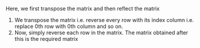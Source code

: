 Here, we first transpose the matrix and then reflect the matrix

1. We transpose the matrix i.e. reverse every row with its index column i.e. replace 0th row with 0th column and so on.
2. Now, simply reverse each row in the matrix. The matrix obtained after this is the required matrix